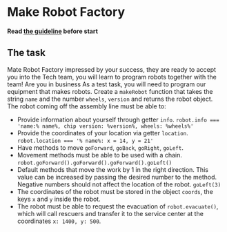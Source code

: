 # Make Robot Factory

**Read [the guideline](https://github.com/mate-academy/js_task-guideline/blob/master/README.md) before start**

## The task

Mate Robot Factory impressed by your success, they are ready to accept you into the Tech team, you will learn to program robots together with the team!
Are you in business
As a test task, you will need to program our equipment that makes robots.
Create a `makeRobot` function that takes the string `name` and the number `wheels`, `version` and returns the robot object.
The robot coming off the assembly line must be able to:
- Provide information about yourself through getter `info`. `robot.info === 'name:% name%, chip version: %version%, wheels: %wheels%'`
- Provide the coordinates of your location via getter `location`. `robot.location === '% name%: x = 14, y = 21'`
- Have methods to move `goForward`, `goBack`, `goRight`, `goLeft`.
- Movement methods must be able to be used with a chain. `robot.goForward().goForward().goForward().goLeft()`
- Default methods that move the work by 1 in the right direction. This value can be increased by passing the desired number to the method. Negative numbers should not affect the location of the robot. `goLeft(3)`
- The coordinates of the robot must be stored in the object `coords`, the keys `x` and `y` inside the robot.
- The robot must be able to request the evacuation of `robot.evacuate()`, which will call rescuers and transfer it to the service center at the coordinates `x: 1400, y: 500`.
